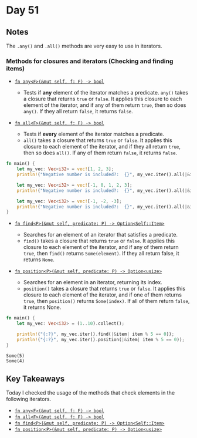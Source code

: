 # Day 51

## Notes

The `.any()` and `.all()` methods are very easy to use in iterators.

### Methods for closures and iterators (Checking and finding items)

- [`fn any<F>(&mut self, f: F) -> bool`](https://doc.rust-lang.org/std/iter/trait.Iterator.html#method.any)
  - Tests if **any** element of the iterator matches a predicate.
  `any()` takes a closure that returns `true` or `false`. It applies this closure to each element of the iterator, and if any of them return `true`, then so does `any()`. If they all return `false`, it returns `false`.

- [`fn all<F>(&mut self, f: F) -> bool`](https://doc.rust-lang.org/std/iter/trait.Iterator.html#method.all)
  - Tests if **every** element of the iterator matches a predicate.
  - `all()` takes a closure that returns `true` or `false`. It applies this closure to each element of the iterator, and if they all return `true`, then so does `all()`. If any of them return `false`, it returns `false`.

```rust
fn main() {
    let my_vec: Vec<i32> = vec![1, 2, 3];
    println!("Negative number is included?:  {}", my_vec.iter().all(|&item| item.is_negative()));

    let my_vec: Vec<i32> = vec![-1, 0, 1, 2, 3];
    println!("Negative number is included?:  {}", my_vec.iter().all(|&item| item.is_negative()));

    let my_vec: Vec<i32> = vec![-1, -2, -3];
    println!("Negative number is included?:  {}", my_vec.iter().all(|&item| item.is_negative()));
}
```

- [`fn find<P>(&mut self, predicate: P) -> Option<Self::Item>`](https://doc.rust-lang.org/std/iter/trait.Iterator.html#method.find)
  - Searches for an element of an iterator that satisfies a predicate.
  - `find()` takes a closure that returns `true` or `false`. It applies this closure to each element of the iterator, and if any of them return `true`, then `find()` returns `Some(element)`. If they all return false, it returns `None`.

- [`fn position<P>(&mut self, predicate: P) -> Option<usize>`](https://doc.rust-lang.org/std/iter/trait.Iterator.html#method.position)
  - Searches for an element in an iterator, returning its index.
  - `position()` takes a closure that returns `true` or `false`. It applies this closure to each element of the iterator, and if one of them returns `true`, then `position()` returns `Some(index)`. If all of them return `false`, it returns None.

```rust
fn main() {
    let my_vec: Vec<i32> = (1..10).collect();

    println!("{:?}", my_vec.iter().find(|&item| item % 5 == 0));
    println!("{:?}", my_vec.iter().position(|&item| item % 5 == 0));
}
```

```shell
Some(5)
Some(4)
```

## Key Takeaways

Today I checked the usage of the methods that check elements in the following iterators.

- [`fn any<F>(&mut self, f: F) -> bool`](https://doc.rust-lang.org/std/iter/trait.Iterator.html#method.any)
- [`fn all<F>(&mut self, f: F) -> bool`](https://doc.rust-lang.org/std/iter/trait.Iterator.html#method.all)
- [`fn find<P>(&mut self, predicate: P) -> Option<Self::Item>`](https://doc.rust-lang.org/std/iter/trait.Iterator.html#method.find)
- [`fn position<P>(&mut self, predicate: P) -> Option<usize>`](https://doc.rust-lang.org/std/iter/trait.Iterator.html#method.position)